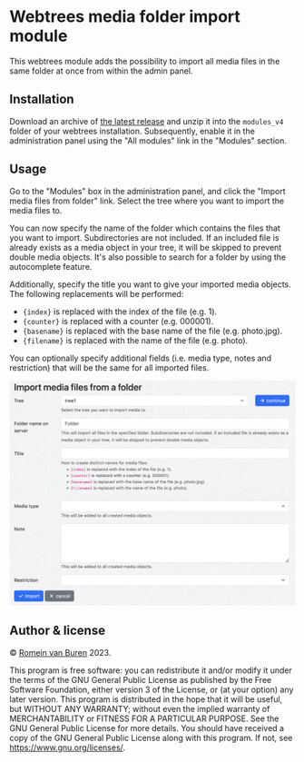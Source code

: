 # Webtrees media folder import module

This webtrees module adds the possibility to import all media files in the same folder at once from within the admin panel.

## Installation

Download an archive of [the latest release](https://github.com/garraflavatra/webtrees-media-folder-import/releases/latest) and unzip it into the `modules_v4` folder of your webtrees installation. Subsequently, enable it in the administration panel using the "All modules" link in the "Modules" section.

## Usage

Go to the "Modules" box in the administration panel, and click the "Import media files from folder" link. Select the tree where you want to import the media files to.

You can now specify the name of the folder which contains the files that you want to import. Subdirectories are not included. If an included file is already exists as a media object in your tree, it will be skipped to prevent double media objects. It's also possible to search for a folder by using the autocomplete feature.

Additionally, specify the title you want to give your imported media objects. The following replacements will be performed:

* `{index}` is replaced with the index of the file (e.g. 1).
* `{counter}` is replaced with a counter (e.g. 000001).
* `{basename}` is replaced with the base name of the file (e.g. photo.jpg).
* `{filename}` is replaced with the name of the file (e.g. photo).

You can optionally specify additional fields (i.e. media type, notes and restriction) that will be the same for all imported files.

![Screenshot](./resources/screenshot.png)

## Author & license

© [Romein van Buren](mailto:romein@vburen.nl) 2023.

This program is free software: you can redistribute it and/or modify it under the terms of the GNU General Public License as published by the Free Software Foundation, either version 3 of the License, or (at your option) any later version. This program is distributed in the hope that it will be useful, but WITHOUT ANY WARRANTY; without even the implied warranty of MERCHANTABILITY or FITNESS FOR A PARTICULAR PURPOSE. See the GNU General Public License for more details. You should have received a copy of the GNU General Public License along with this program. If not, see <https://www.gnu.org/licenses/>.
